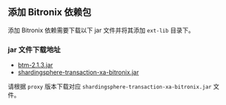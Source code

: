 ## 添加 Bitronix 依赖包

添加 Bitronix 依赖需要下载以下 jar 文件并将其添加 `ext-lib` 目录下。

### jar 文件下载地址

- [btm-2.1.3.jar](https://repo1.maven.org/maven2/org/codehaus/btm/btm/2.1.3/btm-2.1.3.jar)
- [shardingsphere-transaction-xa-bitronix.jar](https://mvnrepository.com/artifact/org.apache.shardingsphere/shardingsphere-transaction-xa-bitronix)

请根据 `proxy` 版本下载对应 `shardingsphere-transaction-xa-bitronix.jar` 文件。
